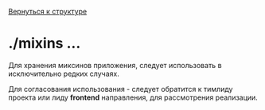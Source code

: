 [Вернуться к структуре](../README.md)
# ./mixins ...

Для хранения миксинов приложения, следует использовать в исключительно редких случаях.

Для согласования использования - следует обратится к тимлиду проекта или лиду **frontend**
направления, для рассмотрения реализации.
